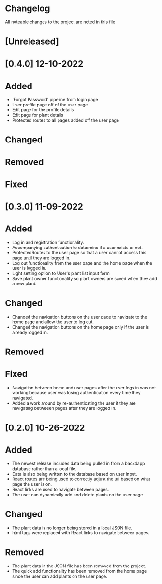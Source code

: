 # Changelog
All noteable changes to the project are noted in this file

# [Unreleased]

# [0.4.0] 12-10-2022
# Added
- 'Forgot Password' pipeline from login page
- User profile page off of the user page
- Edit page for the profile details
- Edit page for plant details
- Protected routes to all pages added off the user page

# Changed

# Removed

# Fixed


# [0.3.0] 11-09-2022
# Added
- Log in and registration functionality.
- Accompanying authentication to determine if a user exists or not.
- ProtectedRoutes to the user page so that a user cannot access this page until they are logged in.
- Log out functionality from the user page and the home page when the user is logged in.
- Light setting option to User's plant list input form
- Save plant owner functionality so plant owners are saved when they add a new plant.

# Changed
- Changed the navigation buttons on the user page to navigate to the home page and allow the user to log out.
- Changed the navigation buttons on the home page only if the user is already logged in.

# Removed

# Fixed
- Navigation between home and user pages after the user logs in was not working because user was losing authentication every time they navigated.
- Added a work around by re-authenticating the user if they are navigating betweeen pages after they are logged in.

# [0.2.0] 10-26-2022
# Added
- The newest release includes data being pulled in from a back4app database rather than a local file.
- Data is also being written to the database based on user input.
- React routes are being used to correctly adjust the url based on what page the user is on.
- React links are used to navigate between pages.
- The user can dynamically add and delete plants on the user page.

# Changed
- The plant data is no longer being stored in a local JSON file. 
- html <a> tags were replaced with React links to navigate between pages.

# Removed
- The plant data in the JSON file has been removed from the project.
- The quick add functionality has been removed from the home page since the user can add plants on the user page.

